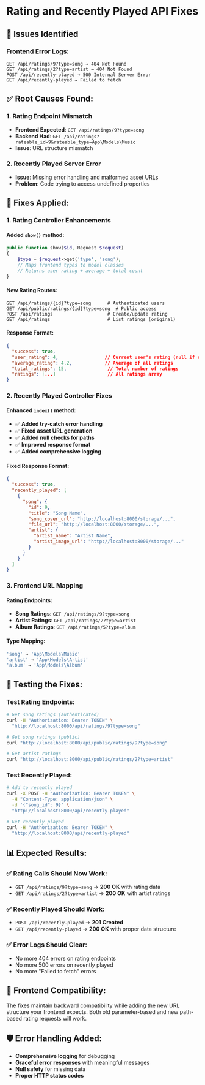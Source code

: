 # Rating and Recently Played API Fixes

## 🚨 Issues Identified

### **Frontend Error Logs:**
```
GET /api/ratings/9?type=song → 404 Not Found
GET /api/ratings/2?type=artist → 404 Not Found  
POST /api/recently-played → 500 Internal Server Error
GET /api/recently-played → Failed to fetch
```

## ✅ **Root Causes Found:**

### **1. Rating Endpoint Mismatch**
- **Frontend Expected**: `GET /api/ratings/9?type=song`
- **Backend Had**: `GET /api/ratings?rateable_id=9&rateable_type=App\Models\Music`
- **Issue**: URL structure mismatch

### **2. Recently Played Server Error**
- **Issue**: Missing error handling and malformed asset URLs
- **Problem**: Code trying to access undefined properties

## 🔧 **Fixes Applied:**

### **1. Rating Controller Enhancements**

#### **Added `show()` method:**
```php
public function show($id, Request $request)
{
    $type = $request->get('type', 'song');
    // Maps frontend types to model classes
    // Returns user rating + average + total count
}
```

#### **New Rating Routes:**
```
GET /api/ratings/{id}?type=song      # Authenticated users
GET /api/public/ratings/{id}?type=song  # Public access
POST /api/ratings                    # Create/update rating
GET /api/ratings                     # List ratings (original)
```

#### **Response Format:**
```json
{
  "success": true,
  "user_rating": 4,                 // Current user's rating (null if not rated)
  "average_rating": 4.2,            // Average of all ratings
  "total_ratings": 15,               // Total number of ratings
  "ratings": [...]                   // All ratings array
}
```

### **2. Recently Played Controller Fixes**

#### **Enhanced `index()` method:**
- ✅ **Added try-catch error handling**
- ✅ **Fixed asset URL generation**
- ✅ **Added null checks for paths**
- ✅ **Improved response format**
- ✅ **Added comprehensive logging**

#### **Fixed Response Format:**
```json
{
  "success": true,
  "recently_played": [
    {
      "song": {
        "id": 9,
        "title": "Song Name",
        "song_cover_url": "http://localhost:8000/storage/...",
        "file_url": "http://localhost:8000/storage/...",
        "artist": {
          "artist_name": "Artist Name",
          "artist_image_url": "http://localhost:8000/storage/..."
        }
      }
    }
  ]
}
```

### **3. Frontend URL Mapping**

#### **Rating Endpoints:**
- **Song Ratings**: `GET /api/ratings/9?type=song`
- **Artist Ratings**: `GET /api/ratings/2?type=artist`  
- **Album Ratings**: `GET /api/ratings/5?type=album`

#### **Type Mapping:**
```php
'song' → 'App\Models\Music'
'artist' → 'App\Models\Artist'  
'album' → 'App\Models\Album'
```

## 🧪 **Testing the Fixes:**

### **Test Rating Endpoints:**
```bash
# Get song ratings (authenticated)
curl -H "Authorization: Bearer TOKEN" \
  "http://localhost:8000/api/ratings/9?type=song"

# Get song ratings (public)  
curl "http://localhost:8000/api/public/ratings/9?type=song"

# Get artist ratings
curl "http://localhost:8000/api/public/ratings/2?type=artist"
```

### **Test Recently Played:**
```bash  
# Add to recently played
curl -X POST -H "Authorization: Bearer TOKEN" \
  -H "Content-Type: application/json" \
  -d '{"song_id": 9}' \
  "http://localhost:8000/api/recently-played"

# Get recently played
curl -H "Authorization: Bearer TOKEN" \
  "http://localhost:8000/api/recently-played"
```

## 📊 **Expected Results:**

### **✅ Rating Calls Should Now Work:**
- `GET /api/ratings/9?type=song` → **200 OK** with rating data
- `GET /api/ratings/2?type=artist` → **200 OK** with artist ratings

### **✅ Recently Played Should Work:**
- `POST /api/recently-played` → **201 Created**
- `GET /api/recently-played` → **200 OK** with proper data structure

### **✅ Error Logs Should Clear:**
- No more 404 errors on rating endpoints
- No more 500 errors on recently played
- No more "Failed to fetch" errors

## 🔄 **Frontend Compatibility:**

The fixes maintain backward compatibility while adding the new URL structure your frontend expects. Both old parameter-based and new path-based rating requests will work.

## 🛡️ **Error Handling Added:**

- **Comprehensive logging** for debugging
- **Graceful error responses** with meaningful messages
- **Null safety** for missing data
- **Proper HTTP status codes**
